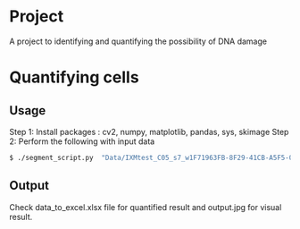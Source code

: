 # Project

A project to identifying and quantifying the possibility of DNA damage

# Quantifying cells

## Usage

Step 1: Install packages : cv2, numpy, matplotlib, pandas, sys, skimage
Step 2: Perform the following with input data

```bash
$ ./segment_script.py  "Data/IXMtest_C05_s7_w1F71963FB-8F29-41CB-A5F5-07CB9584BBC5.tif"

```

## Output

Check data_to_excel.xlsx file for quantified result and output.jpg for visual result.

